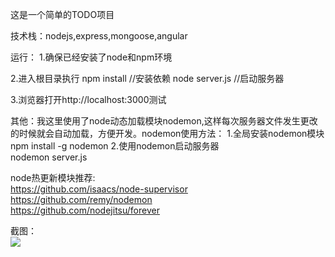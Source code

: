 这是一个简单的TODO项目

技术栈：nodejs,express,mongoose,angular

运行：
1.确保已经安装了node和npm环境

2.进入根目录执行
npm install  //安装依赖
node server.js //启动服务器

3.浏览器打开http://localhost:3000测试


其他：我这里使用了node动态加载模块nodemon,这样每次服务器文件发生更改的时候就会自动加载，方便开发。nodemon使用方法：
1.全局安装nodemon模块  
npm install -g nodemon 
2.使用nodemon启动服务器  
nodemon server.js  

node热更新模块推荐:  
https://github.com/isaacs/node-supervisor  
https://github.com/remy/nodemon  
https://github.com/nodejitsu/forever  

截图：  
![](https://github.com/tzq668766/screenshots/blob/master/angularjs_train_screenshots/node_angular_todo.png)
